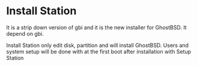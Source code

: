 Install Station
===
It is a strip down version of gbi and it is the new installer for GhostBSD. It depend on gbi.

Install Station only edit disk, partition and will install GhostBSD. Users and system setup will be done with at the first boot after installation with Setup Station